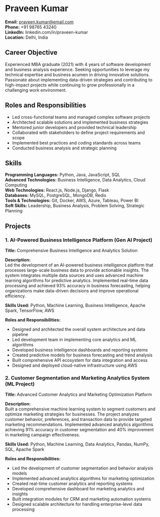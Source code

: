# Praveen Kumar
**Email:** praveen.kumar@email.com  
**Phone:** +91 98765 43240  
**LinkedIn:** linkedin.com/in/praveen-kumar  
**Location:** Delhi, India  

## Career Objective
Experienced MBA graduate (2021) with 4 years of software development and business analysis experience. Seeking opportunities to leverage my technical expertise and business acumen in driving innovative solutions. Passionate about implementing data-driven strategies and contributing to high-impact projects while continuing to grow professionally in a challenging work environment.

## Roles and Responsibilities
- Led cross-functional teams and managed complex software projects
- Architected scalable solutions and implemented business strategies
- Mentored junior developers and provided technical leadership
- Collaborated with stakeholders to define project requirements and scope
- Implemented best practices and coding standards across teams
- Conducted business analysis and strategic planning

## Skills
**Programming Languages:** Python, Java, JavaScript, SQL  
**Advanced Technologies:** Business Intelligence, Data Analytics, Cloud Computing  
**Web Technologies:** React.js, Node.js, Django, Flask  
**Databases:** MySQL, PostgreSQL, MongoDB, Redis  
**Tools & Technologies:** Git, Docker, AWS, Azure, Tableau, Power BI  
**Soft Skills:** Leadership, Business Analysis, Problem Solving, Strategic Planning  

## Projects

### 1. AI-Powered Business Intelligence Platform (Gen AI Project)
**Title:** Comprehensive Business Intelligence and Analytics Solution

**Description:**  
Led the development of an AI-powered business intelligence platform that processes large-scale business data to provide actionable insights. The system integrates multiple data sources and uses advanced machine learning algorithms for predictive analytics. Implemented real-time data processing and achieved 93% accuracy in business forecasting, helping organizations make data-driven decisions and improve operational efficiency.

**Skills Used:** Python, Machine Learning, Business Intelligence, Apache Spark, TensorFlow, AWS

**Roles and Responsibilities:**
- Designed and architected the overall system architecture and data pipeline
- Led development team in implementing core analytics and ML algorithms
- Developed business intelligence dashboards and reporting systems
- Created predictive models for business forecasting and trend analysis
- Built comprehensive API ecosystem for data integration and access
- Designed and deployed cloud-native infrastructure using AWS

### 2. Customer Segmentation and Marketing Analytics System (ML Project)
**Title:** Advanced Customer Analytics and Marketing Optimization Platform

**Description:**  
Built a comprehensive machine learning system to segment customers and optimize marketing strategies for businesses. The project analyzes customer behavior, preferences, and transaction data to provide targeted marketing recommendations. Implemented advanced analytics algorithms achieving 91% accuracy in customer segmentation and 40% improvement in marketing campaign effectiveness.

**Skills Used:** Python, Machine Learning, Data Analytics, Pandas, NumPy, SQL, Apache Spark

**Roles and Responsibilities:**
- Led the development of customer segmentation and behavior analysis models
- Implemented advanced analytics algorithms for marketing optimization
- Created real-time customer analytics and reporting systems
- Developed comprehensive dashboard for marketing analytics and insights
- Built integration modules for CRM and marketing automation systems
- Designed scalable architecture for handling enterprise-level data processing
